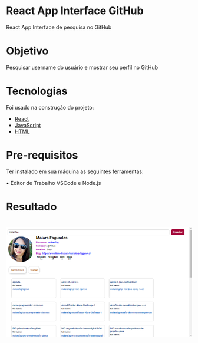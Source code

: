 
<h1>React App Interface GitHub </h1>

<p>React App Interface de pesquisa no GitHub </p>


# Objetivo
<p>
 Pesquisar username do usuário e mostrar seu perfil no GitHub
</p>

# Tecnologias
<p>Foi usado na construção do projeto:

- [React](https://pt-br.reactjs.org/)
- [JavaScript](https://www.w3schools.com/javascript/)
- [HTML](https://www.w3schools.com/html/)


</p>

# Pre-requisitos
<p>Ter instalado em sua máquina as seguintes ferramentas:

•  Editor de Trabalho VSCode e Node.js

</p>

# Resultado

<h1 align="center">
  <img alt="Search" title="#Search" src="./img.png" />
</h1>
